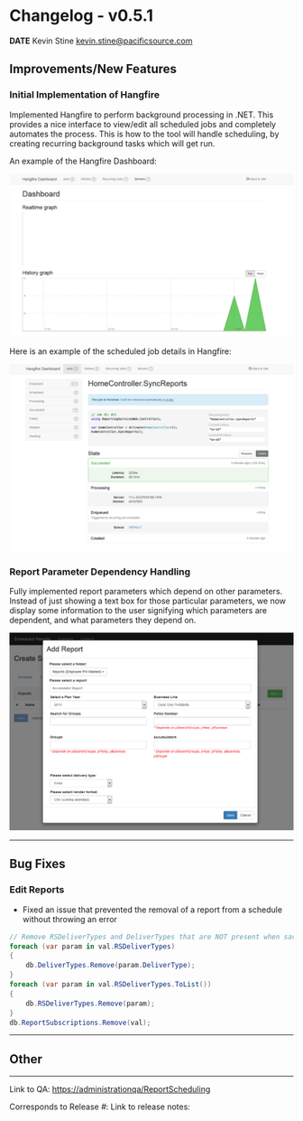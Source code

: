 # Changelog - v0.5.1

**DATE** Kevin Stine <kevin.stine@pacificsource.com>

## Improvements/New Features

### Initial Implementation of Hangfire

Implemented Hangfire to perform background processing in .NET. This provides a nice interface to view/edit all
scheduled jobs and completely automates the process. This is how to the tool will handle scheduling, by creating
recurring background tasks which will get run.

An example of the Hangfire Dashboard:

![Hangfire Dashboard](Resources/HangfireDash.png)

Here is an example of the scheduled job details in Hangfire:

![Hangfire Job Details](Resources/HangfireJobDetails.png)

### Report Parameter Dependency Handling

Fully implemented report parameters which depend on other parameters. Instead of just showing a text box for those particular parameters,
we now display some information to the user signifying which parameters are dependent, and what parameters they depend on.

![Parameter Dependencies](Resources/ParamDependency.png)

___

## Bug Fixes

### Edit Reports

* Fixed an issue that prevented the removal of a report from a schedule without throwing an error

```csharp
// Remove RSDeliverTypes and DeliverTypes that are NOT present when saving
foreach (var param in val.RSDeliverTypes)
{
    db.DeliverTypes.Remove(param.DeliverType);
}
foreach (var param in val.RSDeliverTypes.ToList())
{
    db.RSDeliverTypes.Remove(param);
}
db.ReportSubscriptions.Remove(val);
```

___

## Other

___

Link to QA: <https://administrationqa/ReportScheduling>

Corresponds to Release *#*:
Link to release notes: